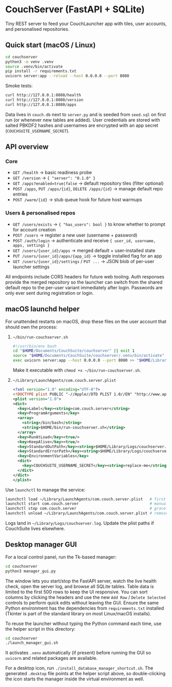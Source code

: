 
# CouchServer (FastAPI + SQLite)

Tiny REST server to feed your CouchLauncher app with tiles, user accounts, and personalised repositories.

## Quick start (macOS / Linux)

```bash
cd couchserver
python3 -m venv .venv
source .venv/bin/activate
pip install -r requirements.txt
uvicorn server:app --reload --host 0.0.0.0 --port 8080
```

Smoke tests:
```bash
curl http://127.0.0.1:8080/health
curl http://127.0.0.1:8080/version
curl http://127.0.0.1:8080/apps
```

Data lives in `couch.db` next to `server.py` and is seeded from `seed.sql` on first run (or whenever new tables are added). User credentials are stored with salted PBKDF2 hashes and usernames are encrypted with an app secret (`COUCHSUITE_USERNAME_SECRET`).

## API overview

### Core
- `GET /health` → basic readiness probe
- `GET /version` → `{ "server": "0.1.0" }`
- `GET /apps?enabled=true|false` → default repository tiles (filter optional)
- `POST /apps`, `PUT /apps/{id}`, `DELETE /apps/{id}` → manage default repo entries
- `POST /warm/{id}` → stub queue hook for future host warmups

### Users & personalised repos
- `GET /users/exists` → `{ "has_users": bool }` to know whether to prompt for account creation
- `POST /users` → register a new user (username + password)
- `POST /auth/login` → authenticate and receive `{ user_id, username, apps, settings }`
- `GET /users/{user_id}/apps` → merged default + user-installed state
- `PUT /users/{user_id}/apps/{app_id}` → toggle installed flag for an app
- `GET /users/{user_id}/settings` / `PUT ...` → JSON blob of per-user launcher settings

All endpoints include CORS headers for future web tooling. Auth responses provide the merged repository so the launcher can switch from the shared default repo to the per-user variant immediately after login. Passwords are only ever sent during registration or login.

## macOS launchd helper

For unattended restarts on macOS, drop these files on the user account that should own the process:

1. `~/bin/run-couchserver.sh`
   ```bash
   #!/usr/bin/env bash
   cd "$HOME/Documents/CouchSuite/couchserver" || exit 1
   source "$HOME/Documents/CouchSuite/couchserver/.venv/bin/activate"
   exec uvicorn server:app --host 0.0.0.0 --port 8080 >> "$HOME/Library/Logs/couchserver.log" 2>&1
   ```
   Make it executable with `chmod +x ~/bin/run-couchserver.sh`.

2. `~/Library/LaunchAgents/com.couch.server.plist`
   ```xml
   <?xml version="1.0" encoding="UTF-8"?>
   <!DOCTYPE plist PUBLIC "-//Apple//DTD PLIST 1.0//EN" "http://www.apple.com/DTDs/PropertyList-1.0.dtd">
   <plist version="1.0">
   <dict>
     <key>Label</key><string>com.couch.server</string>
     <key>ProgramArguments</key>
     <array>
       <string>/bin/bash</string>
       <string>$HOME/bin/run-couchserver.sh</string>
     </array>
     <key>RunAtLoad</key><true/>
     <key>KeepAlive</key><true/>
     <key>StandardOutPath</key><string>$HOME/Library/Logs/couchserver.log</string>
     <key>StandardErrorPath</key><string>$HOME/Library/Logs/couchserver.log</string>
     <key>EnvironmentVariables</key>
     <dict>
       <key>COUCHSUITE_USERNAME_SECRET</key><string>replace-me</string>
     </dict>
   </dict>
   </plist>
   ```

Use `launchctl` to manage the service:

```bash
launchctl load ~/Library/LaunchAgents/com.couch.server.plist   # first time
launchctl start com.couch.server                               # manual start
launchctl stop com.couch.server                                # graceful stop
launchctl unload ~/Library/LaunchAgents/com.couch.server.plist # remove
```

Logs land in `~/Library/Logs/couchserver.log`. Update the plist paths if CouchSuite lives elsewhere.

## Desktop manager GUI

For a local control panel, run the Tk-based manager:

```bash
cd couchserver
python3 manager_gui.py
```

The window lets you start/stop the FastAPI server, watch the live health check, open the server log, and browse all SQLite tables. Table data is limited to the first 500 rows to keep the UI responsive. You can sort columns by clicking the headers and use the new `Add Row` / `Delete Selected` controls to perform quick edits without leaving the GUI. Ensure the same Python environment has the dependencies from `requirements.txt` installed (Tkinter is part of the standard library on most Linux/macOS installs).

To reuse the launcher without typing the Python command each time, use the helper script in this directory:

```bash
cd couchserver
./launch_manager_gui.sh
```

It activates `.venv` automatically (if present) before running the GUI so `uvicorn` and related packages are available.

For a desktop icon, run `./install_database_manager_shortcut.sh`. The generated `.desktop` file points at the helper script above, so double-clicking the icon starts the manager inside the virtual environment as well.
